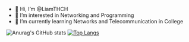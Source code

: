 - 👋 Hi, I’m @LiamTHCH
- 👀 I’m interested in Networking and Programming
- 🌱 I’m currently learning Networks and Telecommunication in College


![Anurag's GitHub stats](https://github-readme-stats.vercel.app/api?username=LiamTHCH&show_icons=true&theme=radical)
[![Top Langs](https://github-readme-stats.vercel.app/api/top-langs/?username=LiamTHCH&theme=dark&show_icons=true&langs_count=8&theme=dark)](https://github.com/anuraghazra/github-readme-stats)
<!---
LiamTHCH/LiamTHCH is a ✨ special ✨ repository because its `README.md` (this file) appears on your GitHub profile.
You can click the Preview link to take a look at your changes.
--->
